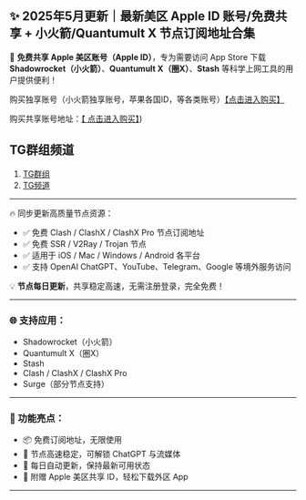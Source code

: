 ## ✨ 2025年5月更新｜最新美区 Apple ID 账号/免费共享 + 小火箭/Quantumult X 节点订阅地址合集

📢 **免费共享 Apple 美区账号（Apple ID）**，专为需要访问 App Store 下载 **Shadowrocket（小火箭）**、**Quantumult X（圈X）**、**Stash** 等科学上网工具的用户提供便利！

 购买独享账号（小火箭独享账号，苹果各国ID，等各类账号）[【点击进入购买】](https://juzixp.top/)

购买共享账号地址：[【 点击进入购买】](https://juzixp.top/buy/21))

## TG群组频道

1. [TG群组](https://t.me/juzixpchat)
2. [TG频道](https://t.me/juzixp)

---


🔥 同步更新高质量节点资源：

* ✅ 免费 Clash / ClashX / ClashX Pro 节点订阅地址
* ✅ 免费 SSR / V2Ray / Trojan 节点
* ✅ 适用于 iOS / Mac / Windows / Android 各平台
* ✅ 支持 OpenAI ChatGPT、YouTube、Telegram、Google 等境外服务访问

💡 **节点每日更新**，共享稳定高速，无需注册登录，完全免费！

---

### 🌐 支持应用：

* Shadowrocket（小火箭）
* Quantumult X（圈X）
* Stash
* Clash / ClashX / ClashX Pro
* Surge（部分节点支持）

---

### 🧩 功能亮点：

* 📦 免费订阅地址，无限使用
* 🚀 节点高速稳定，可解锁 ChatGPT 与流媒体
* 🔄 每日自动更新，保持最新可用状态
* 🍎 附赠 Apple 美区共享 ID，轻松下载外区 App

---
